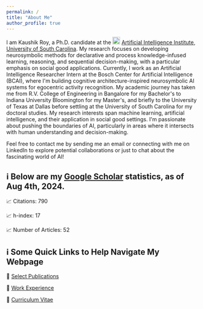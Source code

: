 ```yaml
---
permalink: /
title: "About Me"
author_profile: true
---
```


I am Kaushik Roy, a Ph.D. candidate at the <img src="https://github.com/kauroy1994/home/assets/57400980/b46cee36-a77f-4aa3-af07-cdbea1833a95" width="20" height="20"> [Artificial Intelligence Institute, University of South Carolina](https://www.linkedin.com/company/aiisc/mycompany/). My research focuses on developing neurosymbolic methods for declarative and process knowledge-infused learning, reasoning, and sequential decision-making, with a particular emphasis on social good applications. Currently, I work as an Artificial Intelligence Researcher Intern at the Bosch Center for Artificial Intelligence (BCAI), where I'm building cognitive architecture-inspired neurosymbolic AI systems for egocentric activity recognition. My academic journey has taken me from R.V. College of Engineering in Bangalore for my Bachelor's to Indiana University Bloomington for my Master's, and briefly to the University of Texas at Dallas before settling at the University of South Carolina for my doctoral studies. My research interests span machine learning, artificial intelligence, and their application in social good settings. I'm passionate about pushing the boundaries of AI, particularly in areas where it intersects with human understanding and decision-making. 


Feel free to contact me by sending me an email or connecting with me on LinkedIn to explore potential collaborations or just to chat about the fascinating world of AI!

## ℹ️ Below are my [Google Scholar](https://scholar.google.com/citations?user=LpOo_IUAAAAJ&hl=en) statistics, as of Aug 4th, 2024.
📈 Citations: 790

📈 h-index: 17

📈 Number of Articles: 52

## ℹ️ Some Quick Links to Help Navigate My Webpage
🔗 [Select Publications](https://kauroy1994.github.io/home/publications/)

🔗 [Work Experience](https://kauroy1994.github.io/home/cv/)

🔗 [Curriculum Vitae](https://kauroy1994.github.io/home/markdown/)

